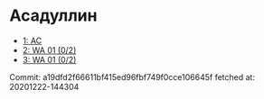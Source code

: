 # Асадуллин
- [1: AC](1.md)
- [2: WA 01 (0/2)](2.md)
- [3: WA 01 (0/2)](3.md)

Commit: a19dfd2f66611bf415ed96fbf749f0cce106645f
 fetched at: 20201222-144304
